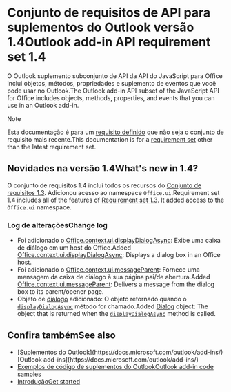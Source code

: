 # <a name="outlook-add-in-api-requirement-set-14"></a><span data-ttu-id="33f57-101">Conjunto de requisitos de API para suplementos do Outlook versão 1.4</span><span class="sxs-lookup"><span data-stu-id="33f57-101">Outlook add-in API requirement set 1.4</span></span>

<span data-ttu-id="33f57-102">O Outlook suplemento subconjunto de API da API do JavaScript para Office inclui objetos, métodos, propriedades e suplemento de eventos que você pode usar no Outlook.</span><span class="sxs-lookup"><span data-stu-id="33f57-102">The Outlook add-in API subset of the JavaScript API for Office includes objects, methods, properties, and events that you can use in an Outlook add-in.</span></span>

> [!NOTE]
> <span data-ttu-id="33f57-103">Esta documentação é para um [requisito definido](/javascript/office/requirement-sets/outlook-api-requirement-sets) que não seja o conjunto de requisito mais recente.</span><span class="sxs-lookup"><span data-stu-id="33f57-103">This documentation is for a [requirement set](/javascript/office/requirement-sets/outlook-api-requirement-sets) other than the latest requirement set.</span></span>

## <a name="whats-new-in-14"></a><span data-ttu-id="33f57-104">Novidades na versão 1.4</span><span class="sxs-lookup"><span data-stu-id="33f57-104">What's new in 1.4?</span></span>

<span data-ttu-id="33f57-p101">O conjunto de requisitos 1.4 inclui todos os recursos do [Conjunto de requisitos 1.3](../requirement-set-1.3/outlook-requirement-set-1.3.md). Adicionou acesso ao namespace `Office.ui`.</span><span class="sxs-lookup"><span data-stu-id="33f57-p101">Requirement set 1.4 includes all of the features of [Requirement set 1.3](../requirement-set-1.3/outlook-requirement-set-1.3.md). It added access to the `Office.ui` namespace.</span></span>

### <a name="change-log"></a><span data-ttu-id="33f57-107">Log de alterações</span><span class="sxs-lookup"><span data-stu-id="33f57-107">Change log</span></span>

- <span data-ttu-id="33f57-108">Foi adicionado o [Office.context.ui.displayDialogAsync](/javascript/api/office/office.ui#displaydialogasync-startaddress--options--callback-): Exibe uma caixa de diálogo em um host do Office.</span><span class="sxs-lookup"><span data-stu-id="33f57-108">Added [Office.context.ui.displayDialogAsync](/javascript/api/office/office.ui#displaydialogasync-startaddress--options--callback-): Displays a dialog box in an Office host.</span></span>
- <span data-ttu-id="33f57-109">Foi adicionado o [Office.context.ui.messageParent](/javascript/api/office/office.ui#messageparent-messageobject-): Fornece uma mensagem da caixa de diálogo à sua página pai/de abertura.</span><span class="sxs-lookup"><span data-stu-id="33f57-109">Added [Office.context.ui.messageParent](/javascript/api/office/office.ui#messageparent-messageobject-): Delivers a message from the dialog box to its parent/opener page.</span></span>
- <span data-ttu-id="33f57-110">Objeto de [diálogo](/javascript/api/office/office.dialog) adicionado: O objeto retornado quando o [`displayDialogAsync`](/javascript/api/office/office.ui#displaydialogasync-startaddress--options--callback-) método for chamado.</span><span class="sxs-lookup"><span data-stu-id="33f57-110">Added [Dialog](/javascript/api/office/office.dialog) object: The object that is returned when the [`displayDialogAsync`](/javascript/api/office/office.ui#displaydialogasync-startaddress--options--callback-) method is called.</span></span>

## <a name="see-also"></a><span data-ttu-id="33f57-111">Confira também</span><span class="sxs-lookup"><span data-stu-id="33f57-111">See also</span></span>

- <span data-ttu-id="33f57-112">
  [Suplementos do Outlook](https://docs.microsoft.com/outlook/add-ins/)</span><span class="sxs-lookup"><span data-stu-id="33f57-112">[Outlook add-ins](https://docs.microsoft.com/outlook/add-ins/)</span></span>
- [<span data-ttu-id="33f57-113">Exemplos de código de suplementos do Outlook</span><span class="sxs-lookup"><span data-stu-id="33f57-113">Outlook add-in code samples</span></span>](https://developer.microsoft.com/outlook/gallery/?filterBy=Outlook,Samples,Add-ins)
- [<span data-ttu-id="33f57-114">Introdução</span><span class="sxs-lookup"><span data-stu-id="33f57-114">Get started</span></span>](https://docs.microsoft.com/outlook/add-ins/quick-start)